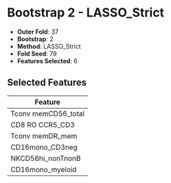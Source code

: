 # Bootstrap 2 - LASSO_Strict

- **Outer Fold**: 37
- **Bootstrap**: 2
- **Method**: LASSO_Strict
- **Fold Seed**: 79
- **Features Selected**: 6

## Selected Features

| Feature |
|---------|
| Tconv memCD56_total |
| CD8 RO CCR5_CD3 |
| Tconv memDR_mem |
| CD16mono_CD3neg |
| NKCD56hi_nonTnonB |
| CD16mono_myeloid |
